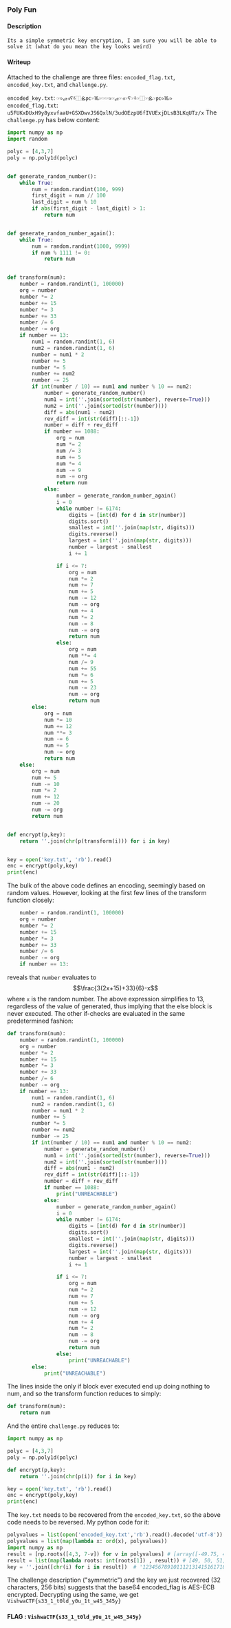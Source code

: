 ### Poly Fun
#### Description
```
Its a simple symmetric key encryption, I am sure you will be able to solve it (what do you mean the key looks weird)
```
#### Writeup
Attached to the challenge are three files: `encoded_flag.txt`, `encoded_key.txt`, and `challenge.py`.

`encoded_key.txt`: ```☞➭⥄⫣Ⲋ⸹⿰ㆯ㍶☞⒗☞☞☞➭☞⥄☞⫣☞Ⲋ☞⸹☞⿰☞ㆯ☞㍶➭⒗➭```
`encoded_flag.txt`: ```u5FUKxDUxH9y8yxvfaaU+GSXDwvJS6QxlN/3udOEzpU6fIVUExjDLsB3LKqUTz/x```
The `challenge.py` has below content:
```py
import numpy as np
import random

polyc = [4,3,7]
poly = np.poly1d(polyc)


def generate_random_number():
    while True:
        num = random.randint(100, 999)
        first_digit = num // 100
        last_digit = num % 10
        if abs(first_digit - last_digit) > 1:
            return num


def generate_random_number_again():
    while True:
        num = random.randint(1000, 9999)
        if num % 1111 != 0:
            return num


def transform(num):
    number = random.randint(1, 100000)
    org = number
    number *= 2
    number += 15
    number *= 3
    number += 33
    number /= 6
    number -= org
    if number == 13:
        num1 = random.randint(1, 6)
        num2 = random.randint(1, 6)
        number = num1 * 2
        number += 5
        number *= 5
        number += num2
        number -= 25
        if int(number / 10) == num1 and number % 10 == num2:
            number = generate_random_number()
            num1 = int(''.join(sorted(str(number), reverse=True)))
            num2 = int(''.join(sorted(str(number))))
            diff = abs(num1 - num2)
            rev_diff = int(str(diff)[::-1])
            number = diff + rev_diff
            if number == 1088:
                org = num
                num *= 2
                num /= 3
                num += 5
                num *= 4
                num -= 9
                num -= org
                return num
            else:
                number = generate_random_number_again()
                i = 0
                while number != 6174:
                    digits = [int(d) for d in str(number)]
                    digits.sort()
                    smallest = int(''.join(map(str, digits)))
                    digits.reverse()
                    largest = int(''.join(map(str, digits)))
                    number = largest - smallest
                    i += 1

                if i <= 7:
                    org = num
                    num *= 2
                    num += 7
                    num += 5
                    num -= 12
                    num -= org
                    num += 4
                    num *= 2
                    num -= 8
                    num -= org
                    return num
                else:
                    org = num
                    num **= 4
                    num /= 9
                    num += 55
                    num *= 6
                    num += 5
                    num -= 23
                    num -= org
                    return num
        else:
            org = num
            num *= 10
            num += 12
            num **= 3
            num -= 6
            num += 5
            num -= org
            return num
    else:
        org = num
        num += 5
        num -= 10
        num *= 2
        num += 12
        num -= 20
        num -= org
        return num


def encrypt(p,key):
    return ''.join(chr(p(transform(i))) for i in key)


key = open('key.txt', 'rb').read()
enc = encrypt(poly,key)
print(enc)
```
The bulk of the above code defines an encoding, seemingly based on random values. However, looking at the first few lines of the transform function closely:
```py
    number = random.randint(1, 100000)
    org = number
    number *= 2
    number += 15
    number *= 3
    number += 33
    number /= 6
    number -= org
    if number == 13:
```
reveals that `number` evaluates to $$\frac{3(2x+15)+33}{6}-x$$ where `x` is the random number. The above expression simplifies to 13, regardless of the value of generated, thus implying that the else block is never executed. 
The other if-checks are evaluated in the same predetermined fashion:
```py
def transform(num):
    number = random.randint(1, 100000)
    org = number
    number *= 2
    number += 15
    number *= 3
    number += 33
    number /= 6
    number -= org
    if number == 13:
        num1 = random.randint(1, 6)
        num2 = random.randint(1, 6)
        number = num1 * 2
        number += 5
        number *= 5
        number += num2
        number -= 25
        if int(number / 10) == num1 and number % 10 == num2:
            number = generate_random_number()
            num1 = int(''.join(sorted(str(number), reverse=True)))
            num2 = int(''.join(sorted(str(number))))
            diff = abs(num1 - num2)
            rev_diff = int(str(diff)[::-1])
            number = diff + rev_diff
            if number == 1088:
                print("UNREACHABLE")
            else:
                number = generate_random_number_again()
                i = 0
                while number != 6174:
                    digits = [int(d) for d in str(number)]
                    digits.sort()
                    smallest = int(''.join(map(str, digits)))
                    digits.reverse()
                    largest = int(''.join(map(str, digits)))
                    number = largest - smallest
                    i += 1

                if i <= 7:
                    org = num
                    num *= 2
                    num += 7
                    num += 5
                    num -= 12
                    num -= org
                    num += 4
                    num *= 2
                    num -= 8
                    num -= org
                    return num
                else:
                    print("UNREACHABLE")
        else:
            print("UNREACHABLE")
```
The lines inside the only if block ever executed end up doing nothing to num, and so the transform function reduces to simply:
```py
def transform(num):
    return num
```
And the entire `challenge.py` reduces to:
```py
import numpy as np

polyc = [4,3,7]
poly = np.poly1d(polyc)

def encrypt(p,key):
    return ''.join(chr(p(i)) for i in key)

key = open('key.txt', 'rb').read()
enc = encrypt(poly,key)
print(enc)
```
The `key.txt` needs to be recovered from the `encoded_key.txt`, so the above code needs to be reversed. My python code for it:
```py
polyvalues = list(open('encoded_key.txt','rb').read().decode('utf-8'))
polyvalues = list(map(lambda x: ord(x), polyvalues))
import numpy as np
result = [np.roots([4,3, 7-v]) for v in polyvalues] # [array([-49.75, 49. ]), array([-50.75, 50. ]), array([-51.75, 51. ]), ....
result = list(map(lambda roots: int(roots[1]) , result)) # [49, 50, 51, 52, 53, 54, 55, 56, 57, 49, ...
key = ''.join([chr(i) for i in result])  # '12345678910111213141516171819202'
```
The challenge description ("symmetric") and the key we just recovered (32 characters, 256 bits) suggests that the base64 encoded_flag is AES-ECB encrypted. Decrypting using the same, we get `VishwaCTF{s33_1_t0ld_y0u_1t_w45_345y}`

#### FLAG : `VishwaCTF{s33_1_t0ld_y0u_1t_w45_345y}`
